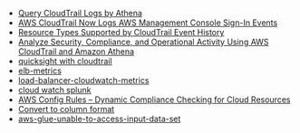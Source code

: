 * [Query CloudTrail Logs by Athena](http://docs.aws.amazon.com/athena/latest/ug/cloudtrail-logs.html)
* [AWS CloudTrail Now Logs AWS Management Console Sign-In Events](https://aws.amazon.com/blogs/security/aws-cloudtrail-now-logs-aws-management-console-sign-in-events/)
* [Resource Types Supported by CloudTrail Event History](https://docs.aws.amazon.com/awscloudtrail/latest/userguide/view-cloudtrail-events-supported-resource-types.html)
* [Analyze Security, Compliance, and Operational Activity Using AWS CloudTrail and Amazon Athena](https://aws.amazon.com/blogs/big-data/aws-cloudtrail-and-amazon-athena-dive-deep-to-analyze-security-compliance-and-operational-activity/)
* [quicksight with cloudtrail](https://aws.amazon.com/blogs/big-data/amazon-quicksight-now-supports-audit-logging-with-cloudtrail/)
* [elb-metrics](http://docs.aws.amazon.com/AmazonCloudWatch/latest/monitoring/elb-metricscollected.html)
* [load-balancer-cloudwatch-metrics](http://docs.aws.amazon.com/elasticloadbalancing/latest/network/load-balancer-cloudwatch-metrics.html)
* [cloud watch splunk](https://aws.amazon.com/cloudtrail/partners/splunk/)
* [AWS Config Rules – Dynamic Compliance Checking for Cloud Resources](https://aws.amazon.com/blogs/aws/aws-config-rules-dynamic-compliance-checking-for-cloud-resources/)
* [Convert to column format](http://docs.aws.amazon.com/athena/latest/ug/convert-to-columnar.html)
* [aws-glue-unable-to-access-input-data-set
](https://stackoverflow.com/questions/46105700/aws-glue-unable-to-access-input-data-set)
